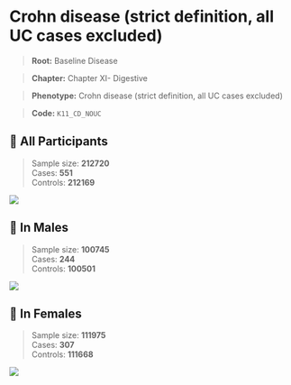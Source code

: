 # Crohn disease (strict definition, all UC cases excluded)

> **Root:** Baseline Disease  

> **Chapter:** Chapter XI- Digestive  

> **Phenotype:** Crohn disease (strict definition, all UC cases excluded)  

> **Code:** `K11_CD_NOUC`

## 🧪 All Participants  
> Sample size: **212720**  
> Cases: **551**  
> Controls: **212169**
<img src="/Disease/Figures/ALL/Baseline/K11_CD_NOUC.png"/>
<CsvTable src="/public/Disease/Data/ALL/Baseline/LG_K11_CD_NOUC.csv" label="🔍 View full results" />

## 👨 In Males  
> Sample size: **100745**  
> Cases: **244**  
> Controls: **100501**
<img src="/Disease/Figures/Male/Baseline/K11_CD_NOUC.png"/>
<CsvTable src="/public/Disease/Data/Male/Baseline/LG_K11_CD_NOUC.csv" label="🔍 View full results" />

## 👩 In Females  
> Sample size: **111975**  
> Cases: **307**  
> Controls: **111668**
<img src="/Disease/Figures/Female/Baseline/K11_CD_NOUC.png"/>
<CsvTable src="/public/Disease/Data/Female/Baseline/LG_K11_CD_NOUC.csv" label="🔍 View full results" />
